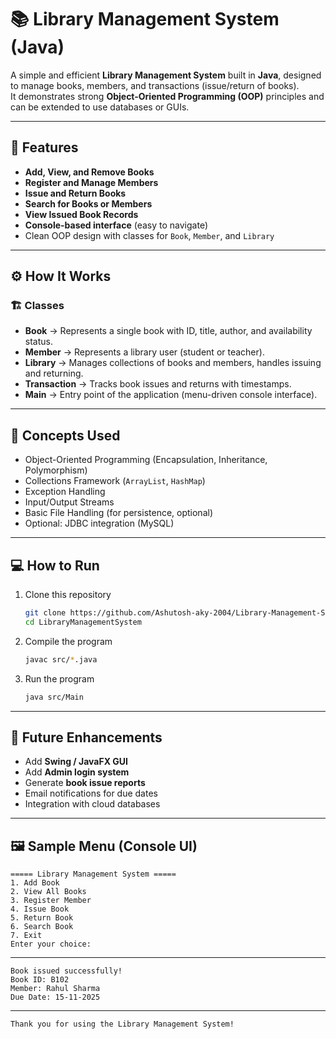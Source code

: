 # 📚 Library Management System (Java)

A simple and efficient **Library Management System** built in **Java**, designed to manage books, members, and transactions (issue/return of books).  
It demonstrates strong **Object-Oriented Programming (OOP)** principles and can be extended to use databases or GUIs.

---

## 🚀 Features

- **Add, View, and Remove Books**
- **Register and Manage Members**
- **Issue and Return Books**
- **Search for Books or Members**
- **View Issued Book Records**
- **Console-based interface** (easy to navigate)
- Clean OOP design with classes for `Book`, `Member`, and `Library`

---

## ⚙️ How It Works

### 🏗 Classes
- **Book** → Represents a single book with ID, title, author, and availability status.  
- **Member** → Represents a library user (student or teacher).  
- **Library** → Manages collections of books and members, handles issuing and returning.  
- **Transaction** → Tracks book issues and returns with timestamps.  
- **Main** → Entry point of the application (menu-driven console interface).

---

## 🧠 Concepts Used

- Object-Oriented Programming (Encapsulation, Inheritance, Polymorphism)
- Collections Framework (`ArrayList`, `HashMap`)
- Exception Handling
- Input/Output Streams
- Basic File Handling (for persistence, optional)
- Optional: JDBC integration (MySQL)

---

## 💻 How to Run

1. Clone this repository  
   ```bash
   git clone https://github.com/Ashutosh-aky-2004/Library-Management-System.git
   cd LibraryManagementSystem
   ```

2. Compile the program  
   ```bash
   javac src/*.java
   ```

3. Run the program  
   ```bash
   java src/Main
   ```


---

## 🧩 Future Enhancements

- Add **Swing / JavaFX GUI**
- Add **Admin login system**
- Generate **book issue reports**
- Email notifications for due dates
- Integration with cloud databases

---


## 🖼 Sample Menu (Console UI)

```
===== Library Management System =====
1. Add Book
2. View All Books
3. Register Member
4. Issue Book
5. Return Book
6. Search Book
7. Exit
Enter your choice: 
```

---

```
Book issued successfully!
Book ID: B102
Member: Rahul Sharma
Due Date: 15-11-2025
```

---

```
Thank you for using the Library Management System!
```



